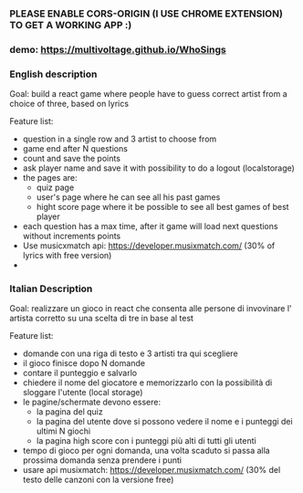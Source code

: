 ### PLEASE ENABLE CORS-ORIGIN (I USE CHROME EXTENSION) TO GET A WORKING APP :)

### demo: https://multivoltage.github.io/WhoSings

### English description

Goal:
build a react game where people have to guess correct artist from a choice of three, based on lyrics
  
Feature list:

- question in a single row and 3 artist to choose from
- game end after N questions
- count and save the points
- ask player name and save it with possibility to do a logout (localstorage)
- the pages are:
  - quiz page
  - user's page where he can see all his past games
  - hight score page where it be possible to see all best games of best player
- each question has a max time, after it game will load next questions without increments points
- Use musicxmatch api: https://developer.musixmatch.com/ (30% of lyrics with free version)
-

### Italian Description

Goal:
realizzare un gioco in react che consenta alle persone di invovinare l' artista corretto su una scelta di tre in base al test

Feature list:

- domande con una riga di testo e 3 artisti tra qui scegliere
- il gioco finisce dopo N domande
- contare il punteggio e salvarlo
- chiedere il nome del giocatore e memorizzarlo con la possibilità di sloggare l'utente (local storage)
- le pagine/schermate devono essere:
  - la pagina del quiz
  - la pagina del utente dove si possono vedere il nome e i punteggi dei ultimi N giochi
  - la pagina high score con i punteggi più alti di tutti gli utenti
- tempo di gioco per ogni domanda, una volta scaduto si passa alla prossima domanda senza prendere i punti
- usare api musixmatch: https://developer.musixmatch.com/ (30% del testo delle canzoni con la versione free)
